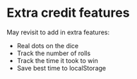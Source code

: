 # Extra credit features

May revisit to add in extra features: 
- Real dots on the dice
- Track the number of rolls
- Track the time it took to win
- Save best time to localStorage